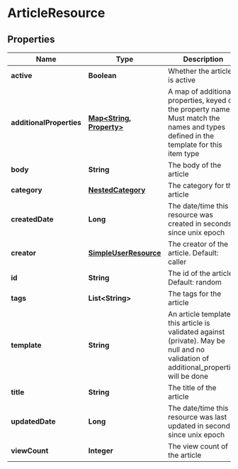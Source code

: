 
# ArticleResource

## Properties
Name | Type | Description | Notes
------------ | ------------- | ------------- | -------------
**active** | **Boolean** | Whether the article is active | 
**additionalProperties** | [**Map&lt;String, Property&gt;**](Property.md) | A map of additional properties, keyed on the property name.  Must match the names and types defined in the template for this item type |  [optional]
**body** | **String** | The body of the article | 
**category** | [**NestedCategory**](NestedCategory.md) | The category for the article | 
**createdDate** | **Long** | The date/time this resource was created in seconds since unix epoch |  [optional]
**creator** | [**SimpleUserResource**](SimpleUserResource.md) | The creator of the article. Default: caller |  [optional]
**id** | **String** | The id of the article. Default: random |  [optional]
**tags** | **List&lt;String&gt;** | The tags for the article |  [optional]
**template** | **String** | An article template this article is validated against (private). May be null and no validation of additional_properties will be done |  [optional]
**title** | **String** | The title of the article | 
**updatedDate** | **Long** | The date/time this resource was last updated in seconds since unix epoch |  [optional]
**viewCount** | **Integer** | The view count of the article |  [optional]



